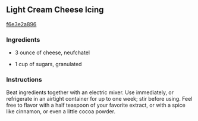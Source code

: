 ## Light Cream Cheese Icing

[f6e3e2a896](http://www.food.com/recipe/light-cream-cheese-icing-259862)

### Ingredients

 - 3 ounce of cheese, neufchatel

 - 1 cup of sugars, granulated

### Instructions

Beat ingredients together with an electric mixer. Use immediately, or refrigerate in an airtight container for up to one week; stir before using. Feel free to flavor with a half teaspoon of your favorite extract, or with a spice like cinnamon, or even a little cocoa powder.